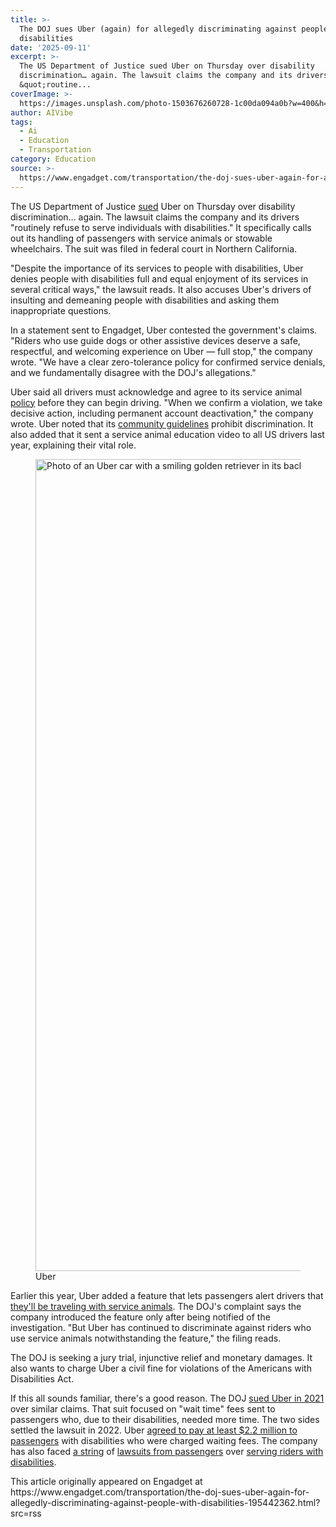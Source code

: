 ```yaml
---
title: >-
  The DOJ sues Uber (again) for allegedly discriminating against people with
  disabilities
date: '2025-09-11'
excerpt: >-
  The US Department of Justice sued Uber on Thursday over disability
  discrimination… again. The lawsuit claims the company and its drivers
  &quot;routine...
coverImage: >-
  https://images.unsplash.com/photo-1503676260728-1c00da094a0b?w=400&h=200&fit=crop&auto=format
author: AIVibe
tags:
  - Ai
  - Education
  - Transportation
category: Education
source: >-
  https://www.engadget.com/transportation/the-doj-sues-uber-again-for-allegedly-discriminating-against-people-with-disabilities-195442362.html?src=rss
---
```

<p>The US Department of Justice <a data-i13n="elm:context_link;elmt:doNotAffiliate;cpos:1;pos:1" class="no-affiliate-link" href="https://www.cnbc.com/2025/09/11/uber-doj-lawsuit-disabilities-discrimination.html">sued</a> Uber on Thursday over disability discrimination… again. The lawsuit claims the company and its drivers &quot;routinely refuse to serve individuals with disabilities.&quot; It specifically calls out its handling of passengers with service animals or stowable wheelchairs. The suit was filed in federal court in Northern California.</p>
<p>&quot;Despite the importance of its services to people with disabilities, Uber denies people with disabilities full and equal enjoyment of its services in several critical ways,&quot; the lawsuit reads. It also accuses Uber&#39;s drivers of insulting and demeaning people with disabilities and asking them inappropriate questions.&nbsp;</p>
<span id="end-legacy-contents"></span><p>In a statement sent to Engadget, Uber contested the government&#39;s claims. &quot;Riders who use guide dogs or other assistive devices deserve a safe, respectful, and welcoming experience on Uber — full stop,&quot; the company wrote. &quot;We have a clear zero-tolerance policy for confirmed service denials, and we fundamentally disagree with the DOJ&#39;s allegations.&quot;</p>
<p>Uber said all drivers must acknowledge and agree to its service animal <a data-i13n="elm:context_link;elmt:doNotAffiliate;cpos:2;pos:1" class="no-affiliate-link" href="https://www.uber.com/legal/en/document/?name=service-animal-policy&amp;country=united-states&amp;lang=en">policy</a> before they can begin driving. &quot;When we confirm a violation, we take decisive action, including permanent account deactivation,&quot; the company wrote. Uber noted that its <a data-i13n="elm:context_link;elmt:doNotAffiliate;cpos:3;pos:1" class="no-affiliate-link" href="https://www.uber.com/us/en/safety/uber-community-guidelines/">community guidelines</a> prohibit discrimination. It also added that it sent a service animal education video to all US drivers last year, explaining their vital role.</p>
<figure><img src="https://s.yimg.com/os/creatr-uploaded-images/2025-09/6e4aa100-8f47-11f0-bbbc-f0f62d92cd20" data-crop-orig-src="https://s.yimg.com/os/creatr-uploaded-images/2025-09/eb31cbf0-8f45-11f0-8f7f-3c192259320e" style="height:1299px;width:2305px;" alt="Photo of an Uber car with a smiling golden retriever in its back seat." data-uuid="512dbf2f-03c1-336f-9e35-3ff1a331607c" data-crop="height:1299;width:2305;x:128;y:147"><figcaption></figcaption><div class="photo-credit">Uber</div></figure>
<p>Earlier this year, Uber added a feature that lets passengers alert drivers that <a data-i13n="cpos:4;pos:1" href="https://www.engadget.com/transportation/uber-wants-to-make-rides-easier-for-people-with-service-animals-210958456.html">they&#39;ll be traveling with service animals</a>. The DOJ&#39;s complaint says the company introduced the feature only after being notified of the investigation. &quot;But Uber has continued to discriminate against riders who use service animals notwithstanding the feature,&quot; the filing reads.</p>
<p>The DOJ is seeking a jury trial, injunctive relief and monetary damages. It also wants to charge Uber a civil fine for violations of the Americans with Disabilities Act.</p>
<p>If this all sounds familiar, there&#39;s a good reason. The DOJ <a data-i13n="cpos:5;pos:1" href="https://www.engadget.com/justice-department-uber-disability-lawsuit-214724043.html">sued Uber in 2021</a> over similar claims. That suit focused on &quot;wait time&quot; fees sent to passengers who, due to their disabilities, needed more time. The two sides settled the lawsuit in 2022. Uber <a data-i13n="cpos:6;pos:1" href="https://www.engadget.com/uber-rider-disability-lawsuit-settlement-212009968.html">agreed to pay at least $2.2 million to passengers</a> with disabilities who were charged waiting fees. The company has also faced <a data-i13n="cpos:7;pos:1" href="https://www.engadget.com/2017-06-28-lawsuit-claims-uber-discriminates-disabilities.html">a string</a> of <a data-i13n="cpos:8;pos:1" href="https://www.engadget.com/2017-05-10-uber-lawsuit-disabled-accessibility-failure.html">lawsuits from passengers</a> over <a data-i13n="cpos:9;pos:1" href="https://www.engadget.com/2017-07-18-uber-sued-again-failing-disabled-passengers.html">serving riders with disabilities</a>.</p>This article originally appeared on Engadget at https://www.engadget.com/transportation/the-doj-sues-uber-again-for-allegedly-discriminating-against-people-with-disabilities-195442362.html?src=rss
